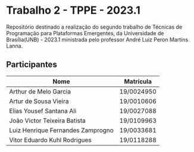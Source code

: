 # Trabalho 2 - TPPE - 2023.1

Repositório destinado a realização do segundo trabalho de Técnicas de Programação para Plataformas Emergentes, da Universidade de Brasília(UNB) - 2023.1 ministrada pelo professor André Luiz Peron Martins Lanna.

## Participantes

| Nome | Matrícula |
|---|---|
| Arthur de Melo Garcia | 19/0024950 |
| Artur de Sousa Vieira | 19/0010606 |
| Elias Yousef Santana Ali | 19/0027088 |
| João Victor Teixeira Batista | 19/0109963 |
| Luiz Henrique Fernandes Zamprogno | 19/0033681 |
| Vitor Eduardo Kuhl Rodrigues | 19/0118288 |
